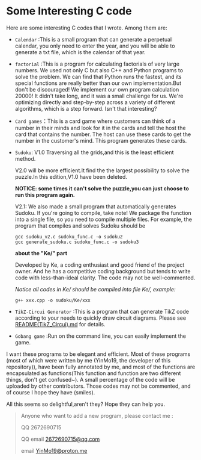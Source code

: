 # Some Interesting C code

Here are some interesting C codes that I wrote. Among them are:

- `Calendar` :This is a small program that can generate a perpetual calendar, you only need to enter the year, and you will be able to generate a txt file, which is the calendar of that year.

- `factorial` :This is a program for calculating factorials of very large numbers. We used not only C but also C++ and Python programs to solve the problem. We can find that Python runs the fastest, and its special functions are really better than our own implementation.But don't be discouraged! We implement our own program calculation 20000! It didn't take long, and it was a small challenge for us. We're optimizing directly and step-by-step across a variety of different algorithms, which is a step forward. Isn't that interesting?

- `Card games`：This is a card game where customers can think of a number in their minds and look for it in the cards and tell the host the card that contains the number. The host can use these cards to get the number in the customer's mind. This program generates these cards.

- `Sudoku`: V1.0 Traversing all the grids,and this is the least efficient method.

  V2.0 will be more efficient.It find the the largest possibility to solve the puzzle.In this edition,V1.0 have been deleted.  

  **NOTICE: some times it can't solve the puzzle,you can just choose to run this program again.**  

  V2.1:  We also made a small program that automatically generates Sudoku. If you're going to compile, take note! We package the function into a single file, so you need to compile multiple files. For example, the program that compiles and solves Sudoku should be

  ```
  gcc sudoku_v2.c sudoku_func.c -o sudoku2
  gcc generate_sudoku.c sudoku_func.c -o sudoku3
  ```
  **about the "Ke/" part**

  Developed by Ke, a coding enthusiast and good friend of the project owner. And he has a competitive coding background but tends to write code with less-than-ideal clarity. The code may not be well-commented.
  
  *Notice all codes in Ke/ should be compiled into file Ke/, example:*
  ```
  g++ xxx.cpp -o sudoku/Ke/xxx
  ```

- `TikZ-Circui Generator` :This is a program that can generate TikZ code according to your needs to quickly draw circuit diagrams. Please see [README(TikZ_Circui).md](TikZ_Circui/README.md) for details.

-  `Gobang game` :Run on the command line, you can easily implement the game.

I want these programs to be elegant and efficient. Most of these programs (most of which were written by me (YinMo19, the developer of this repository)), have been fully annotated by me, and most of the functions are encapsulated as functions(This function and function are two different things, don't get confused~). A small percentage of the code will be uploaded by other contributors. Those codes may not be commented, and of course I hope they have (smiles).

All this seems so delightful,aren't they? Hope they can help you.

> Anyone who want to add a new program, please contact me :
>
>    QQ 2672690715 
>
>    QQ email 2672690715@qq.com 
>
>    email YinMo19@proton.me
